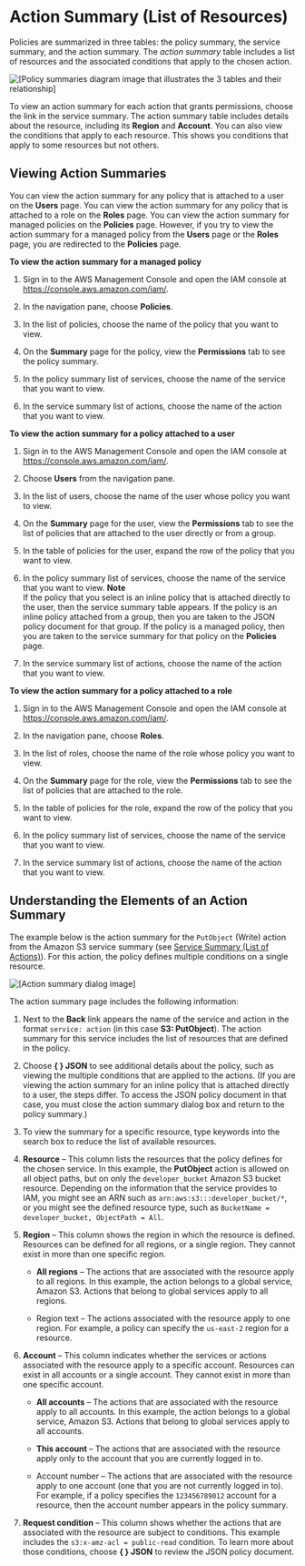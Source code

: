 # Action Summary \(List of Resources\)<a name="access_policies_understand-action-summary"></a>

Policies are summarized in three tables: the policy summary, the service summary, and the action summary\. The *action summary* table includes a list of resources and the associated conditions that apply to the chosen action\. 

![\[Policy summaries diagram image that illustrates the 3 tables and their
        relationship\]](http://alpha-docs-aws.amazon.com/IAM/latest/UserGuide/images/policy_summaries-action-sum.png)

To view an action summary for each action that grants permissions, choose the link in the service summary\. The action summary table includes details about the resource, including its **Region** and **Account**\. You can also view the conditions that apply to each resource\. This shows you conditions that apply to some resources but not others\.

## Viewing Action Summaries<a name="viewing-action-summaries"></a>

You can view the action summary for any policy that is attached to a user on the **Users** page\. You can view the action summary for any policy that is attached to a role on the **Roles** page\. You can view the action summary for managed policies on the **Policies** page\. However, if you try to view the action summary for a managed policy from the **Users** page or the **Roles** page, you are redirected to the **Policies** page\.

**To view the action summary for a managed policy**

1. Sign in to the AWS Management Console and open the IAM console at [https://console\.aws\.amazon\.com/iam/](https://console.aws.amazon.com/iam/)\.

1. In the navigation pane, choose **Policies**\.

1. In the list of policies, choose the name of the policy that you want to view\.

1. On the **Summary** page for the policy, view the **Permissions** tab to see the policy summary\.

1. In the policy summary list of services, choose the name of the service that you want to view\.

1. In the service summary list of actions, choose the name of the action that you want to view\.

**To view the action summary for a policy attached to a user**

1. Sign in to the AWS Management Console and open the IAM console at [https://console\.aws\.amazon\.com/iam/](https://console.aws.amazon.com/iam/)\.

1. Choose **Users** from the navigation pane\.

1. In the list of users, choose the name of the user whose policy you want to view\.

1. On the **Summary** page for the user, view the **Permissions** tab to see the list of policies that are attached to the user directly or from a group\.

1. In the table of policies for the user, expand the row of the policy that you want to view\.

1. In the policy summary list of services, choose the name of the service that you want to view\.
**Note**  
If the policy that you select is an inline policy that is attached directly to the user, then the service summary table appears\. If the policy is an inline policy attached from a group, then you are taken to the JSON policy document for that group\. If the policy is a managed policy, then you are taken to the service summary for that policy on the **Policies** page\.

1. In the service summary list of actions, choose the name of the action that you want to view\.

**To view the action summary for a policy attached to a role**

1. Sign in to the AWS Management Console and open the IAM console at [https://console\.aws\.amazon\.com/iam/](https://console.aws.amazon.com/iam/)\.

1. In the navigation pane, choose **Roles**\.

1. In the list of roles, choose the name of the role whose policy you want to view\.

1. On the **Summary** page for the role, view the **Permissions** tab to see the list of policies that are attached to the role\.

1. In the table of policies for the role, expand the row of the policy that you want to view\.

1. In the policy summary list of services, choose the name of the service that you want to view\.

1. In the service summary list of actions, choose the name of the action that you want to view\.

## Understanding the Elements of an Action Summary<a name="understanding-elements-action-summary"></a>

The example below is the action summary for the `PutObject` \(Write\) action from the Amazon S3 service summary \(see [Service Summary \(List of Actions\)](access_policies_understand-service-summary.md)\)\. For this action, the policy defines multiple conditions on a single resource\.

![\[Action summary dialog image\]](http://alpha-docs-aws.amazon.com/IAM/latest/UserGuide/images/policies-summary-resource-dialog.png)

The action summary page includes the following information:

1. Next to the **Back** link appears the name of the service and action in the format `service: action` \(in this case **S3: PutObject**\)\. The action summary for this service includes the list of resources that are defined in the policy\.

1. Choose **\{ \} JSON** to see additional details about the policy, such as viewing the multiple conditions that are applied to the actions\. \(If you are viewing the action summary for an inline policy that is attached directly to a user, the steps differ\. To access the JSON policy document in that case, you must close the action summary dialog box and return to the policy summary\.\)

1. To view the summary for a specific resource, type keywords into the search box to reduce the list of available resources\.

1. **Resource** – This column lists the resources that the policy defines for the chosen service\. In this example, the **PutObject** action is allowed on all object paths, but on only the `developer_bucket` Amazon S3 bucket resource\. Depending on the information that the service provides to IAM, you might see an ARN such as `arn:aws:s3:::developer_bucket/*`, or you might see the defined resource type, such as `BucketName = developer_bucket, ObjectPath = All`\.

1. **Region** – This column shows the region in which the resource is defined\. Resources can be defined for all regions, or a single region\. They cannot exist in more than one specific region\.

   + **All regions** – The actions that are associated with the resource apply to all regions\. In this example, the action belongs to a global service, Amazon S3\. Actions that belong to global services apply to all regions\.

   + Region text – The actions associated with the resource apply to one region\. For example, a policy can specify the `us-east-2` region for a resource\.

1. **Account** – This column indicates whether the services or actions associated with the resource apply to a specific account\. Resources can exist in all accounts or a single account\. They cannot exist in more than one specific account\.

   + **All accounts** – The actions that are associated with the resource apply to all accounts\. In this example, the action belongs to a global service, Amazon S3\. Actions that belong to global services apply to all accounts\.

   + **This account** – The actions that are associated with the resource apply only to the account that you are currently logged in to\.

   + Account number – The actions that are associated with the resource apply to one account \(one that you are not currently logged in to\)\. For example, if a policy specifies the `123456789012` account for a resource, then the account number appears in the policy summary\.

1. **Request condition** – This column shows whether the actions that are associated with the resource are subject to conditions\. This example includes the `s3:x-amz-acl = public-read` condition\. To learn more about those conditions, choose **\{ \} JSON** to review the JSON policy document\.
